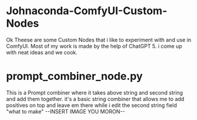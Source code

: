 # Johnaconda-ComfyUI-Custom-Nodes
Ok Theese are some Custom Nodes that i like to experiment with and use in ComfyUI.
Most of my work is made by the help of ChatGPT 5. i come up with neat ideas and we cook.

# prompt_combiner_node.py
This is a Prompt combiner where it takes above string and second string and add them together.
it's a basic string combiner that allows me to add positives on top and leave em there while i edit the second string field "what to make"
--INSERT IMAGE YOU MORON--